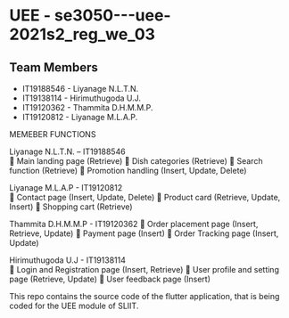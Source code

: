 # UEE - se3050---uee-2021s2_reg_we_03
## Team Members

- IT19188546 - Liyanage N.L.T.N.
- IT19138114 - Hirimuthugoda U.J.
- IT19120362 - Thammita D.H.M.M.P.
- IT19120812 - Liyanage M.L.A.P.

MEMEBER	FUNCTIONS

Liyanage N.L.T.N. – IT19188546	
	Main landing page (Retrieve)
	 Dish categories (Retrieve)
	 Search function (Retrieve)
	 Promotion handling (Insert, Update, Delete)

Liyanage M.L.A.P - IT19120812	
	Contact page (Insert, Update, Delete)
	 Product card (Retrieve, Update, Insert)
	 Shopping cart (Retrieve)

Thammita D.H.M.M.P - IT19120362	
	Order placement page (Insert, Retrieve, Update)
	 Payment page (Insert)
	 Order Tracking page (Insert, Update)

Hirimuthugoda U.J - IT19138114	
	Login and Registration page (Insert, Retrieve)
	User profile and setting page (Retrieve, Update)
	User feedback page (Insert)


This repo contains the source code of the flutter application, that is being coded for the UEE module of SLIIT. 
